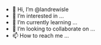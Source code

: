 - 👋 Hi, I’m @landrewisle
- 👀 I’m interested in ...
- 🌱 I’m currently learning ...
- 💞️ I’m looking to collaborate on ...
- 📫 How to reach me ...

<!---
landrewisle/landrewisle is a ✨ special ✨ repository because its `README.md` (this file) appears on your GitHub profile.
You can click the Preview link to take a look at your changes.
--->
